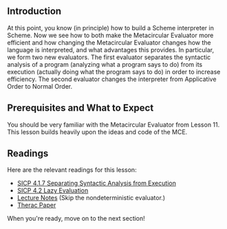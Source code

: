 ## Introduction

At this point, you know (in principle) how to build a Scheme interpreter in
Scheme. Now we see how to both make the Metacircular Evaluator more efficient
and how changing the Metacircular Evaluator changes how the language is
interpreted, and what advantages this provides. In particular, we form two new
evaluators. The first evaluator separates the syntactic analysis of a program
(analyzing what a program says to do) from its execution (actually doing what
the program says to do) in order to increase efficiency. The second evaluator
changes the interpreter from Applicative Order to Normal Order.

## Prerequisites and What to Expect

You should be very familiar with the Metacircular Evaluator from Lesson 11.
This lesson builds heavily upon the ideas and code of the MCE.

## Readings

Here are the relevant readings for this lesson:

  * [SICP 4.1.7 Separating Syntactic Analysis from Execution](http://mitpress.mit.edu/sicp/full-text/book/book-Z-H-26.html#%_sec_4.1.7)
  * [SICP 4.2 Lazy Evaluation](http://mitpress.mit.edu/sicp/full-text/book/book-Z-H-27.html#%_sec_4.2)
  * [Lecture Notes](http://www-inst.eecs.berkeley.edu/~cs61as/reader/notes.pdf#page=93) (Skip the nondeterministic evaluator.)
  * [Therac Paper](http://www-inst.eecs.berkeley.edu/~cs61as/reader/Therac-25.pdf)

When you're ready, move on to the next section!
